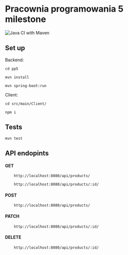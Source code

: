 # Pracownia programowania 5 milestone
![Java CI with Maven](https://github.com/2som/pp5/workflows/Java%20CI%20with%20Maven/badge.svg?branch=master)

## Set up

Backend:

```
cd pp5

mvn install

mvn spring-boot:run
```


Client:
```
cd src/main/Client/

npm i
```

## Tests

```
mvn test
```

## API endopints


#### GET
```
    http://localhost:8080/api/products/

    http://localhost:8080/api/products/:id/

```

#### POST
```
    http://localhost:8080/api/products/
```

#### PATCH
```
    http://localhost:8080/api/products/:id/
```

#### DELETE
```
    http://localhost:8080/api/products/:id/
```
